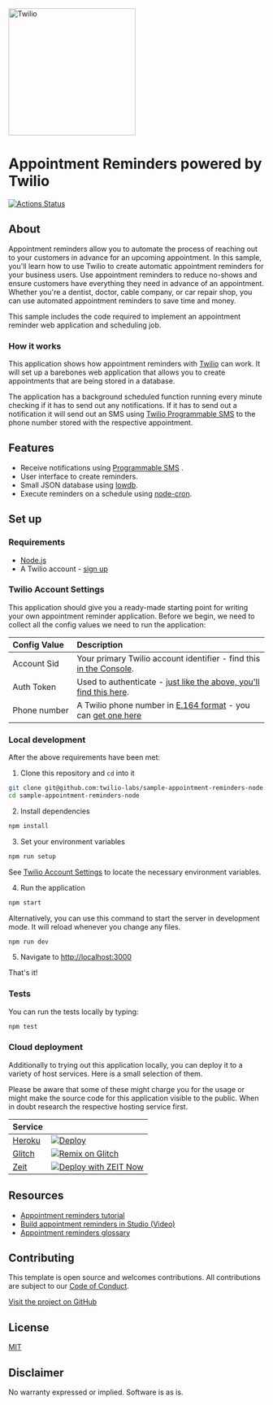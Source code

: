 <a  href="https://www.twilio.com">
<img  src="https://static0.twilio.com/marketing/bundles/marketing/img/logos/wordmark-red.svg"  alt="Twilio"  width="250"  />
</a>
 
# Appointment Reminders powered by Twilio

[![Actions Status](https://github.com/twilio-labs/sample-appointment-reminders-node/workflows/Node%20CI/badge.svg)](https://github.com/twilio-labs/sample-appointment-reminders-node/actions)

## About

Appointment reminders allow you to automate the process of reaching out to your customers in advance for an upcoming appointment. In this sample, you'll learn how to use Twilio to create automatic appointment reminders for your business users. Use appointment reminders to reduce no-shows and ensure customers have everything they need in advance of an appointment. Whether you're a dentist, doctor, cable company, or car repair shop, you can use automated appointment reminders to save time and money.

This sample includes the code required to implement an appointment reminder web application and scheduling job.

<!--
Implementations in o<!--
ther languages:

| .net | java | python | php |
| :--- | :--- | :----- | :-- |

-->

### How it works

This application shows how appointment reminders with [Twilio](https://www.twilio.com) can work. It will set up a barebones web application that allows you to create appointments that are being stored in a database.

The application has a background scheduled function running every minute checking if it has to send out any notifications. If it has to send out a notification it will send out an SMS using [Twilio Programmable SMS](https://www.twilio.com/sms) to the phone number stored with the respective appointment.

<!--
**TODO: UML Diagram**

We can render UML diagrams using [Mermaid](https://mermaidjs.github.io/).


**TODO: Describe how it works**
-->

## Features

- Receive notifications using [Programmable SMS](<[https://www.twilio.com/sms](https://www.twilio.com/sms)>) .
- User interface to create reminders.
- Small JSON database using [lowdb](<[https://github.com/typicode/lowdb](https://github.com/typicode/lowdb)>).
- Execute reminders on a schedule using [node-cron](https://github.com/kelektiv/node-cron).

## Set up

### Requirements

- [Node.js](https://nodejs.org/)
- A Twilio account - [sign up](https://www.twilio.com/try-twilio)

### Twilio Account Settings

This application should give you a ready-made starting point for writing your
own appointment reminder application. Before we begin, we need to collect
all the config values we need to run the application:

| Config&nbsp;Value | Description                                                                                                                                                  |
| :---------------- | :----------------------------------------------------------------------------------------------------------------------------------------------------------- |
| Account&nbsp;Sid  | Your primary Twilio account identifier - find this [in the Console](https://www.twilio.com/console).                                                         |
| Auth&nbsp;Token   | Used to authenticate - [just like the above, you'll find this here](https://www.twilio.com/console).                                                         |
| Phone&nbsp;number | A Twilio phone number in [E.164 format](https://en.wikipedia.org/wiki/E.164) - you can [get one here](https://www.twilio.com/console/phone-numbers/incoming) |

### Local development

After the above requirements have been met:

1. Clone this repository and `cd` into it

```bash
git clone git@github.com:twilio-labs/sample-appointment-reminders-node.git
cd sample-appointment-reminders-node
```

2. Install dependencies

```bash
npm install
```

3. Set your environment variables

```bash
npm run setup
```

See [Twilio Account Settings](#twilio-account-settings) to locate the necessary environment variables.

4. Run the application

```bash
npm start
```

Alternatively, you can use this command to start the server in development mode. It will reload whenever you change any files.

```bash
npm run dev
```

5. Navigate to [http://localhost:3000](http://localhost:3000)

That's it!

### Tests

You can run the tests locally by typing:

```bash
npm test
```

### Cloud deployment

Additionally to trying out this application locally, you can deploy it to a variety of host services. Here is a small selection of them.

Please be aware that some of these might charge you for the usage or might make the source code for this application visible to the public. When in doubt research the respective hosting service first.

| Service                           |                                                                                                                                                                                                                                      |
| :-------------------------------- | :----------------------------------------------------------------------------------------------------------------------------------------------------------------------------------------------------------------------------------- |
| [Heroku](https://www.heroku.com/) | [![Deploy](https://www.herokucdn.com/deploy/button.svg)](https://heroku.com/deploy)                                                                                                                                                  |
| [Glitch](https://glitch.com)      | [![Remix on Glitch](https://cdn.glitch.com/2703baf2-b643-4da7-ab91-7ee2a2d00b5b%2Fremix-button.svg)](https://glitch.com/edit/#!/remix/clone-from-repo?REPO_URL=https://github.com/twilio-labs/sample-appointment-reminders-node.git) |
| [Zeit](https://zeit.co/)          | [![Deploy with ZEIT Now](https://zeit.co/button)](https://zeit.co/new/project?template=https://github.com/twilio-labs/sample-appointment-reminders-node/tree/master)                                                                 |

## Resources

- [Appointment reminders tutorial](https://www.twilio.com/docs/tutorials/walkthrough/appointment-reminders/node/express)
- [Build appointment reminders in Studio (Video)](https://www.youtube.com/watch?v=vl0FbbZBADQ)
- [Appointment reminders glossary](https://www.twilio.com/docs/glossary/appointment-reminders)

## Contributing

This template is open source and welcomes contributions. All contributions are subject to our [Code of Conduct](https://github.com/twilio-labs/.github/blob/master/CODE_OF_CONDUCT.md).

[Visit the project on GitHub](https://github.com/twilio-labs/sample-appointment-reminders-node)

## License

[MIT](http://www.opensource.org/licenses/mit-license.html)

## Disclaimer

No warranty expressed or implied. Software is as is.
